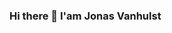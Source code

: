 ### Hi there 👋 I'am Jonas Vanhulst

<!--
**JonasVanhulst/JonasVanhulst** is a ✨ _special_ ✨ repository because its `README.md` (this file) appears on your GitHub profile.

Here are some ideas to get you started:

- 🔭 I’m currently studying at PXL
- 🌱 I’m currently learning Electronics-ICT
- ⚡ Fun fact: I love cycling 🚲
-->
